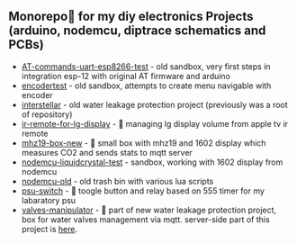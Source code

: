 
## Monorepo🤪 for my diy electronics Projects (arduino, nodemcu, diptrace schematics and PCBs)

- [AT-commands-uart-esp8266-test](/AT-commands-uart-esp8266-test) - old sandbox, very first steps in integration esp-12 with original AT firmware and arduino
- [encodertest](/encodertest) - old sandbox, attempts to create menu navigable with encoder
- [interstellar](/interstellar) - old water leakage protection project (previously was a root of repository)
- [ir-remote-for-lg-display](/ir-remote-for-lg-display) - 💪 managing lg display volume from apple tv ir remote
- [mhz19-box-new](/mhz19-box-new) - 💪 small box with mhz19 and 1602 display which measures CO2 and sends stats to mqtt server
- [nodemcu-liquidcrystal-test](/nodemcu-liquidcrystal-test) - sandbox, working with 1602 display from nodemcu
- [nodemcu-old](/nodemcu-old) - old trash bin with various lua scripts
- [psu-switch](/psu-switch) - 💪 toogle button and relay based on 555 timer for my labaratory psu
- [valves-manipulator](/valves-manipulator) - 💪 part of new water leakage protection project, box for water valves management via mqtt. server-side part of this project is [here](https://github.com/fedulovivan/mhz19-next).
